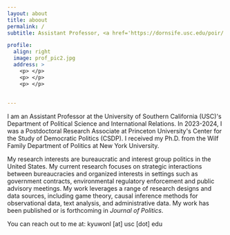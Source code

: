 ```yaml
---
layout: about
title: aboout
permalink: /
subtitle: Assistant Professor, <a href='https://dornsife.usc.edu/poir/'>Department of Political Science and International Relations, University of Southern California (USC)</a> 

profile:
  align: right
  image: prof_pic2.jpg
  address: >
    <p> </p>
    <p> </p>
    <p> </p>
 
 
---
```

 I am an Assistant Professor at the University of Southern California (USC)'s Department of Political Science and International Relations. In 2023-2024, I was a Postdoctoral Research Associate at Princeton University's Center for the Study of Democratic Politics (CSDP). I received my Ph.D. from the Wilf Family Department of Politics at New York University.  

My research interests are bureaucratic and interest group politics in the United States. My current research focuses on strategic interactions between bureaucracies and organized interests in settings such as government contracts, environmental regulatory enforcement and public advisory meetings. My work leverages a range of research designs and data sources, including game theory, causal inference methods for observational data, text analysis, and administrative data. My work has been published or is forthcoming in _Journal of Politics_.

You can reach out to me at: kyuwonl [at] usc [dot] edu
